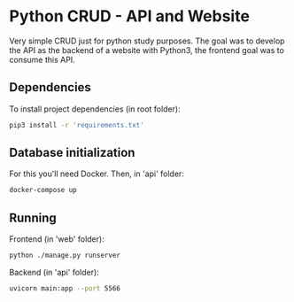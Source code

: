 # Python CRUD - API and Website

Very simple CRUD just for python study purposes. The goal was to develop the API as the backend of a website with Python3, the frontend goal was to consume this API.

## Dependencies
To install project dependencies (in root folder):
```bash
pip3 install -r 'requirements.txt'
```

## Database initialization
For this you'll need Docker. Then, in 'api' folder:
```bash
docker-compose up
```

## Running
Frontend (in 'web' folder):
```bash
python ./manage.py runserver
```
Backend (in 'api' folder):
```bash
uvicorn main:app --port 5566
```
